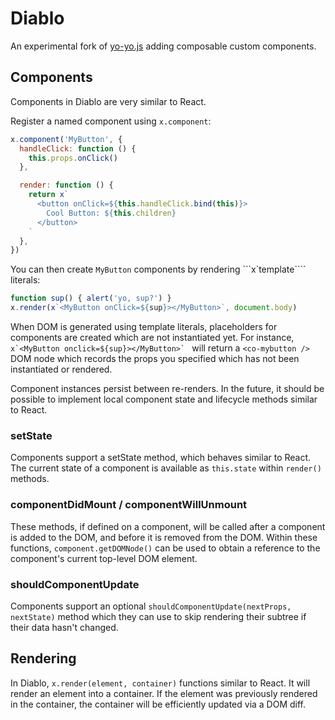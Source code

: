 # Diablo

An experimental fork of [yo-yo.js](https://github.com/maxogden/yo-yo) adding
composable custom components.


## Components

Components in Diablo are very similar to React.

Register a named component using `x.component`:

```js
x.component('MyButton', {
  handleClick: function () {
    this.props.onClick()
  },

  render: function () {
    return x`
      <button onClick=${this.handleClick.bind(this)}>
        Cool Button: ${this.children}
      </button>
    `
  },
})
```

You can then create `MyButton` components by rendering ```x`template````
literals:

```js
function sup() { alert('yo, sup?') }
x.render(x`<MyButton onClick=${sup}></MyButton>`, document.body)
```

When DOM is generated using template literals, placeholders for components are
created which are not instantiated yet. For instance,
```x`<MyButton onclick=${sup}></MyButton>` ```
will return a `<co-mybutton />` DOM node which records the props you specified
which has not been instantiated or rendered.

Component instances persist between re-renders. In the future, it should be
possible to implement local component state and lifecycle methods similar to
React.

### setState

Components support a setState method, which behaves similar to React. The
current state of a component is available as `this.state` within `render()`
methods.

### componentDidMount / componentWillUnmount

These methods, if defined on a component, will be called after a component is
added to the DOM, and before it is removed from the DOM. Within these
functions, `component.getDOMNode()` can be used to obtain a reference to the
component's current top-level DOM element.

### shouldComponentUpdate

Components support an optional `shouldComponentUpdate(nextProps, nextState)`
method which they can use to skip rendering their subtree if their data hasn't
changed.


## Rendering

In Diablo, `x.render(element, container)` functions similar to React. It will
render an element into a container. If the element was previously rendered in
the container, the container will be efficiently updated via a DOM diff.
